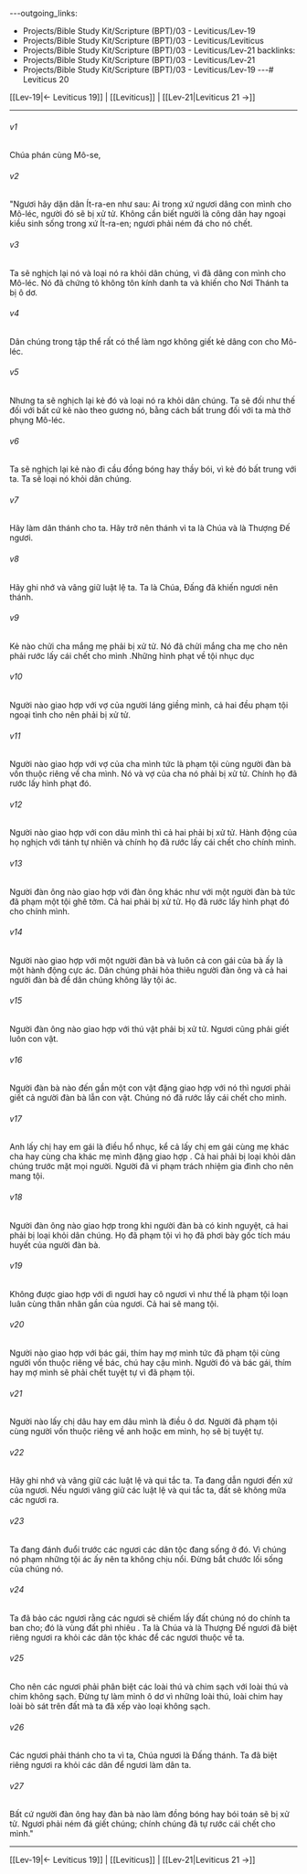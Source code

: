 ---outgoing_links:
  - Projects/Bible Study Kit/Scripture (BPT)/03 - Leviticus/Lev-19
  - Projects/Bible Study Kit/Scripture (BPT)/03 - Leviticus/Leviticus
  - Projects/Bible Study Kit/Scripture (BPT)/03 - Leviticus/Lev-21
backlinks:
  - Projects/Bible Study Kit/Scripture (BPT)/03 - Leviticus/Lev-21
  - Projects/Bible Study Kit/Scripture (BPT)/03 - Leviticus/Lev-19
---# Leviticus 20

[[Lev-19|← Leviticus 19]] | [[Leviticus]] | [[Lev-21|Leviticus 21 →]]
***



###### v1 
Chúa phán cùng Mô-se, 

###### v2 
"Ngươi hãy dặn dân Ít-ra-en như sau: Ai trong xứ ngươi dâng con mình cho Mô-léc, người đó sẽ bị xử tử. Không cần biết người là công dân hay ngoại kiều sinh sống trong xứ Ít-ra-en; ngươi phải ném đá cho nó chết. 

###### v3 
Ta sẽ nghịch lại nó và loại nó ra khỏi dân chúng, vì đã dâng con mình cho Mô-léc. Nó đã chứng tỏ không tôn kính danh ta và khiến cho Nơi Thánh ta bị ô dơ. 

###### v4 
Dân chúng trong tập thể rất có thể làm ngơ không giết kẻ dâng con cho Mô-léc. 

###### v5 
Nhưng ta sẽ nghịch lại kẻ đó và loại nó ra khỏi dân chúng. Ta sẽ đối như thế đối với bất cứ kẻ nào theo gương nó, bằng cách bất trung đối với ta mà thờ phụng Mô-léc. 

###### v6 
Ta sẽ nghịch lại kẻ nào đi cầu đồng bóng hay thầy bói, vì kẻ đó bất trung với ta. Ta sẽ loại nó khỏi dân chúng. 

###### v7 
Hãy làm dân thánh cho ta. Hãy trở nên thánh vì ta là Chúa và là Thượng Đế ngươi. 

###### v8 
Hãy ghi nhớ và vâng giữ luật lệ ta. Ta là Chúa, Đấng đã khiến ngươi nên thánh. 

###### v9 
Kẻ nào chửi cha mắng mẹ phải bị xử tử. Nó đã chửi mắng cha mẹ cho nên phải rước lấy cái chết cho mình .Những hình phạt về tội nhục dục 

###### v10 
Người nào giao hợp với vợ của người láng giềng mình, cả hai đều phạm tội ngoại tình cho nên phải bị xử tử. 

###### v11 
Người nào giao hợp với vợ của cha mình tức là phạm tội cùng người đàn bà vốn thuộc riêng về cha mình. Nó và vợ của cha nó phải bị xử tử. Chính họ đã rước lấy hình phạt đó. 

###### v12 
Người nào giao hợp với con dâu mình thì cả hai phải bị xử tử. Hành động của họ nghịch với tánh tự nhiên và chính họ đã rước lấy cái chết cho chính mình. 

###### v13 
Người đàn ông nào giao hợp với đàn ông khác như với một người đàn bà tức đã phạm một tội ghê tởm. Cả hai phải bị xử tử. Họ đã rước lấy hình phạt đó cho chính mình. 

###### v14 
Người nào giao hợp với một người đàn bà và luôn cả con gái của bà ấy là một hành động cực ác. Dân chúng phải hỏa thiêu người đàn ông và cả hai người đàn bà để dân chúng không lây tội ác. 

###### v15 
Người đàn ông nào giao hợp với thú vật phải bị xử tử. Ngươi cũng phải giết luôn con vật. 

###### v16 
Người đàn bà nào đến gần một con vật đặng giao hợp với nó thì ngươi phải giết cả người đàn bà lẫn con vật. Chúng nó đã rước lấy cái chết cho mình. 

###### v17 
Anh lấy chị hay em gái là điều hổ nhục, kể cả lấy chị em gái cùng mẹ khác cha hay cùng cha khác mẹ mình đặng giao hợp . Cả hai phải bị loại khỏi dân chúng trước mặt mọi người. Người đã vi phạm trách nhiệm gia đình cho nên mang tội. 

###### v18 
Người đàn ông nào giao hợp trong khi người đàn bà có kinh nguyệt, cả hai phải bị loại khỏi dân chúng. Họ đã phạm tội vì họ đã phơi bày gốc tích máu huyết của người đàn bà. 

###### v19 
Không được giao hợp với dì ngươi hay cô ngươi vì như thế là phạm tội loạn luân cùng thân nhân gần của ngươi. Cả hai sẽ mang tội. 

###### v20 
Người nào giao hợp với bác gái, thím hay mợ mình tức đã phạm tội cùng người vốn thuộc riêng về bác, chú hay cậu mình. Người đó và bác gái, thím hay mợ mình sẽ phải chết tuyệt tự vì đã phạm tội. 

###### v21 
Người nào lấy chị dâu hay em dâu mình là điều ô dơ. Người đã phạm tội cùng người vốn thuộc riêng về anh hoặc em mình, họ sẽ bị tuyệt tự. 

###### v22 
Hãy ghi nhớ và vâng giữ các luật lệ và qui tắc ta. Ta đang dẫn ngươi đến xứ của ngươi. Nếu ngươi vâng giữ các luật lệ và qui tắc ta, đất sẽ không mửa các ngươi ra. 

###### v23 
Ta đang đánh đuổi trước các ngươi các dân tộc đang sống ở đó. Vì chúng nó phạm những tội ác ấy nên ta không chịu nổi. Đừng bắt chước lối sống của chúng nó. 

###### v24 
Ta đã bảo các ngươi rằng các ngươi sẽ chiếm lấy đất chúng nó do chính ta ban cho; đó là vùng đất phì nhiêu . Ta là Chúa và là Thượng Đế ngươi đã biệt riêng ngươi ra khỏi các dân tộc khác để các ngươi thuộc về ta. 

###### v25 
Cho nên các ngươi phải phân biệt các loài thú và chim sạch với loài thú và chim không sạch. Đừng tự làm mình ô dơ vì những loài thú, loài chim hay loài bò sát trên đất mà ta đã xếp vào loại không sạch. 

###### v26 
Các ngươi phải thánh cho ta vì ta, Chúa ngươi là Đấng thánh. Ta đã biệt riêng ngươi ra khỏi các dân để ngươi làm dân ta. 

###### v27 
Bất cứ người đàn ông hay đàn bà nào làm đồng bóng hay bói toán sẽ bị xử tử. Ngươi phải ném đá giết chúng; chính chúng đã tự rước cái chết cho mình."

***
[[Lev-19|← Leviticus 19]] | [[Leviticus]] | [[Lev-21|Leviticus 21 →]]
